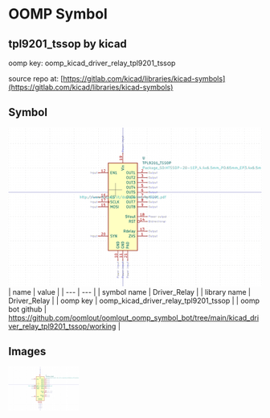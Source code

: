 # OOMP Symbol  
## tpl9201_tssop  by kicad  
  
oomp key: oomp_kicad_driver_relay_tpl9201_tssop  
  
source repo at: [https://gitlab.com/kicad/libraries/kicad-symbols](https://gitlab.com/kicad/libraries/kicad-symbols)  
## Symbol  
  
[![working.png](working_600.png)](working.png)  
| name | value | 
| --- | --- | 
| symbol name | Driver_Relay | 
| library name | Driver_Relay | 
| oomp key | oomp_kicad_driver_relay_tpl9201_tssop | 
| oomp bot github | https://github.com/oomlout/oomlout_oomp_symbol_bot/tree/main/kicad_driver_relay_tpl9201_tssop/working | 
## Images  
  
[![working.png](working_140.png)](working.png)  
